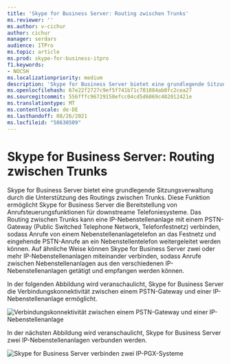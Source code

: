 ```yaml
---
title: 'Skype for Business Server: Routing zwischen Trunks'
ms.reviewer: ''
ms.author: v-cichur
author: cichur
manager: serdars
audience: ITPro
ms.topic: article
ms.prod: skype-for-business-itpro
f1.keywords:
- NOCSH
ms.localizationpriority: medium
description: 'Skype for Business Server bietet eine grundlegende Sitzungsverwaltung durch die Unterstützung des Routings zwischen Trunks. '
ms.openlocfilehash: 67e22f2727c9ef5f741b71c781084ab8fc2cea27
ms.sourcegitcommit: 556fffc96729150efcc04cd5d6069c402012421e
ms.translationtype: MT
ms.contentlocale: de-DE
ms.lasthandoff: 08/26/2021
ms.locfileid: "58630509"
---
```

# <a name="skype-for-business-server-inter-trunk-routing"></a>Skype for Business Server: Routing zwischen Trunks

Skype for Business Server bietet eine grundlegende Sitzungsverwaltung durch die Unterstützung des Routings zwischen Trunks. Diese Funktion ermöglicht Skype for Business Server die Bereitstellung von Anrufsteuerungsfunktionen für downstreame Telefoniesysteme. Das Routing zwischen Trunks kann eine IP-Nebenstellenanlage mit einem PSTN-Gateway (Public Switched Telephone Network, Telefonfestnetz) verbinden, sodass Anrufe von einem Nebenstellenanlagetelefon an das Festnetz und eingehende PSTN-Anrufe an ein Nebenstellentelefon weitergeleitet werden können. Auf ähnliche Weise können Skype for Business Server zwei oder mehr IP-Nebenstellenanlagen miteinander verbinden, sodass Anrufe zwischen Nebenstellenanlagen aus den verschiedenen IP-Nebenstellenanlagen getätigt und empfangen werden können. 


In der folgenden Abbildung wird veranschaulicht, Skype for Business Server die Verbindungskonnektivität zwischen einem PSTN-Gateway und einer IP-Nebenstellenanlage ermöglicht.

![Verbindungskonnektivität zwischen einem PSTN-Gateway und einer IP-Nebenstellenanlage](../../media/pstn-gateway-ip-pbx.jpg)

In der nächsten Abbildung wird veranschaulicht, Skype for Business Server zwei IP-Nebenstellenanlagen verbunden werden.

![Skype for Business Server verbinden zwei IP-PGX-Systeme](../../media/two-ip-pbx-systems.jpg)

